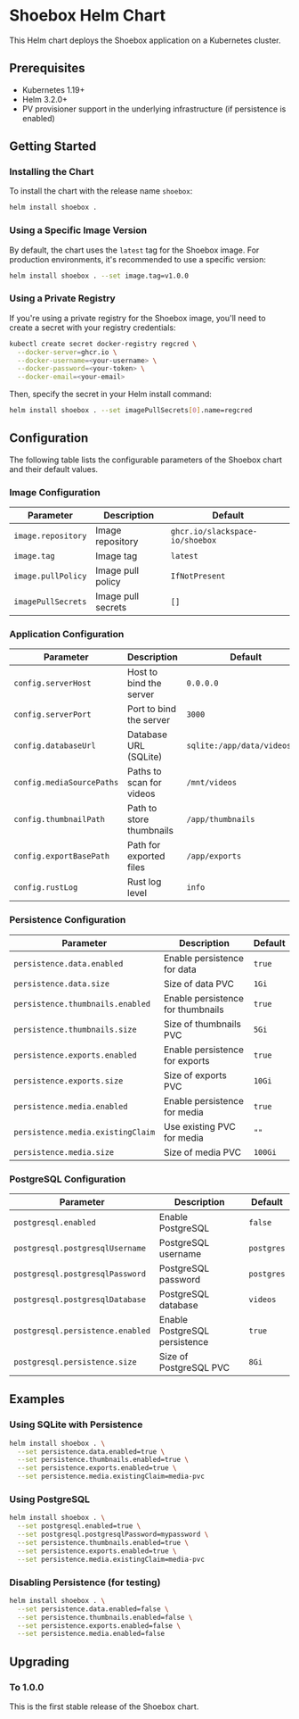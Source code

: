 # Shoebox Helm Chart

This Helm chart deploys the Shoebox application on a Kubernetes cluster.

## Prerequisites

- Kubernetes 1.19+
- Helm 3.2.0+
- PV provisioner support in the underlying infrastructure (if persistence is enabled)

## Getting Started

### Installing the Chart

To install the chart with the release name `shoebox`:

```bash
helm install shoebox .
```

### Using a Specific Image Version

By default, the chart uses the `latest` tag for the Shoebox image. For production environments, it's recommended to use a specific version:

```bash
helm install shoebox . --set image.tag=v1.0.0
```

### Using a Private Registry

If you're using a private registry for the Shoebox image, you'll need to create a secret with your registry credentials:

```bash
kubectl create secret docker-registry regcred \
  --docker-server=ghcr.io \
  --docker-username=<your-username> \
  --docker-password=<your-token> \
  --docker-email=<your-email>
```

Then, specify the secret in your Helm install command:

```bash
helm install shoebox . --set imagePullSecrets[0].name=regcred
```

## Configuration

The following table lists the configurable parameters of the Shoebox chart and their default values.

### Image Configuration

| Parameter | Description | Default |
|-----------|-------------|---------|
| `image.repository` | Image repository | `ghcr.io/slackspace-io/shoebox` |
| `image.tag` | Image tag | `latest` |
| `image.pullPolicy` | Image pull policy | `IfNotPresent` |
| `imagePullSecrets` | Image pull secrets | `[]` |

### Application Configuration

| Parameter | Description | Default |
|-----------|-------------|---------|
| `config.serverHost` | Host to bind the server | `0.0.0.0` |
| `config.serverPort` | Port to bind the server | `3000` |
| `config.databaseUrl` | Database URL (SQLite) | `sqlite:/app/data/videos.db` |
| `config.mediaSourcePaths` | Paths to scan for videos | `/mnt/videos` |
| `config.thumbnailPath` | Path to store thumbnails | `/app/thumbnails` |
| `config.exportBasePath` | Path for exported files | `/app/exports` |
| `config.rustLog` | Rust log level | `info` |

### Persistence Configuration

| Parameter | Description | Default |
|-----------|-------------|---------|
| `persistence.data.enabled` | Enable persistence for data | `true` |
| `persistence.data.size` | Size of data PVC | `1Gi` |
| `persistence.thumbnails.enabled` | Enable persistence for thumbnails | `true` |
| `persistence.thumbnails.size` | Size of thumbnails PVC | `5Gi` |
| `persistence.exports.enabled` | Enable persistence for exports | `true` |
| `persistence.exports.size` | Size of exports PVC | `10Gi` |
| `persistence.media.enabled` | Enable persistence for media | `true` |
| `persistence.media.existingClaim` | Use existing PVC for media | `""` |
| `persistence.media.size` | Size of media PVC | `100Gi` |

### PostgreSQL Configuration

| Parameter | Description | Default |
|-----------|-------------|---------|
| `postgresql.enabled` | Enable PostgreSQL | `false` |
| `postgresql.postgresqlUsername` | PostgreSQL username | `postgres` |
| `postgresql.postgresqlPassword` | PostgreSQL password | `postgres` |
| `postgresql.postgresqlDatabase` | PostgreSQL database | `videos` |
| `postgresql.persistence.enabled` | Enable PostgreSQL persistence | `true` |
| `postgresql.persistence.size` | Size of PostgreSQL PVC | `8Gi` |

## Examples

### Using SQLite with Persistence

```bash
helm install shoebox . \
  --set persistence.data.enabled=true \
  --set persistence.thumbnails.enabled=true \
  --set persistence.exports.enabled=true \
  --set persistence.media.existingClaim=media-pvc
```

### Using PostgreSQL

```bash
helm install shoebox . \
  --set postgresql.enabled=true \
  --set postgresql.postgresqlPassword=mypassword \
  --set persistence.thumbnails.enabled=true \
  --set persistence.exports.enabled=true \
  --set persistence.media.existingClaim=media-pvc
```

### Disabling Persistence (for testing)

```bash
helm install shoebox . \
  --set persistence.data.enabled=false \
  --set persistence.thumbnails.enabled=false \
  --set persistence.exports.enabled=false \
  --set persistence.media.enabled=false
```

## Upgrading

### To 1.0.0

This is the first stable release of the Shoebox chart.
